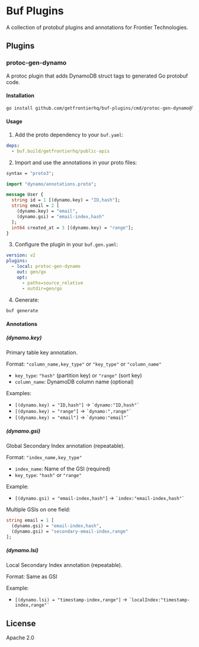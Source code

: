 # Buf Plugins

A collection of protobuf plugins and annotations for Frontier Technologies.

## Plugins

### protoc-gen-dynamo

A protoc plugin that adds DynamoDB struct tags to generated Go protobuf code.

#### Installation

```bash
go install github.com/getfrontierhq/buf-plugins/cmd/protoc-gen-dynamo@latest
```

#### Usage

1. Add the proto dependency to your `buf.yaml`:

```yaml
deps:
  - buf.build/getfrontierhq/public-apis
```

2. Import and use the annotations in your proto files:

```protobuf
syntax = "proto3";

import "dynamo/annotations.proto";

message User {
  string id = 1 [(dynamo.key) = "ID,hash"];
  string email = 2 [
    (dynamo.key) = "email",
    (dynamo.gsi) = "email-index,hash"
  ];
  int64 created_at = 3 [(dynamo.key) = "range"];
}
```

3. Configure the plugin in your `buf.gen.yaml`:

```yaml
version: v2
plugins:
  - local: protoc-gen-dynamo
    out: gen/go
    opt:
      - paths=source_relative
      - outdir=gen/go
```

4. Generate:

```bash
buf generate
```

#### Annotations

##### (dynamo.key)

Primary table key annotation.

Format: `"column_name,key_type"` or `"key_type"` or `"column_name"`

- `key_type`: `"hash"` (partition key) or `"range"` (sort key)
- `column_name`: DynamoDB column name (optional)

Examples:
- `[(dynamo.key) = "ID,hash"]` → `` `dynamo:"ID,hash"` ``
- `[(dynamo.key) = "range"]` → `` `dynamo:",range"` ``
- `[(dynamo.key) = "email"]` → `` `dynamo:"email"` ``

##### (dynamo.gsi)

Global Secondary Index annotation (repeatable).

Format: `"index_name,key_type"`

- `index_name`: Name of the GSI (required)
- `key_type`: `"hash"` or `"range"`

Example:
- `[(dynamo.gsi) = "email-index,hash"]` → `` `index:"email-index,hash"` ``

Multiple GSIs on one field:
```protobuf
string email = 1 [
  (dynamo.gsi) = "email-index,hash",
  (dynamo.gsi) = "secondary-email-index,range"
];
```

##### (dynamo.lsi)

Local Secondary Index annotation (repeatable).

Format: Same as GSI

Example:
- `[(dynamo.lsi) = "timestamp-index,range"]` → `` `localIndex:"timestamp-index,range"` ``

## License

Apache 2.0

